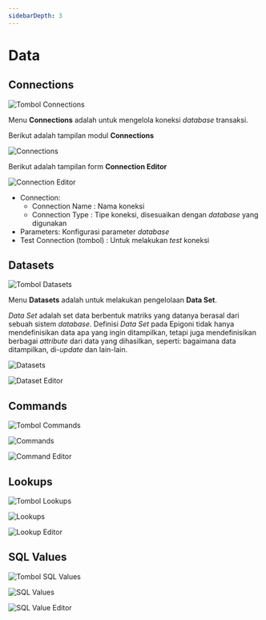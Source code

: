 ```yaml
---
sidebarDepth: 3
---
```


# Data

## Connections

![Tombol Connections](/images/btn-con.png)

Menu **Connections** adalah untuk mengelola koneksi _database_ transaksi.

Berikut adalah tampilan modul **Connections**

![Connections](/images/app-connections.png)

Berikut adalah tampilan form **Connection Editor**

![Connection Editor](/images/app-conn-editor.png)

- Connection:
  - Connection Name : Nama koneksi
  - Connection Type : Tipe koneksi, disesuaikan dengan _database_ yang digunakan
- Parameters: Konfigurasi parameter _database_
- Test Connection (tombol) : Untuk melakukan _test_ koneksi

## Datasets

![Tombol Datasets](/images/btn-dts.png)

Menu **Datasets** adalah untuk melakukan pengelolaan **Data Set**.

_Data Set_ adalah set data berbentuk matriks yang datanya berasal dari sebuah sistem _database_. Definisi _Data Set_ pada Epigoni tidak hanya mendefinisikan data apa yang ingin ditampilkan, tetapi juga mendefinisikan berbagai _attribute_ dari data yang dihasilkan, seperti: bagaimana data ditampilkan, di-_update_ dan lain-lain.

![Datasets](/images/app-datasets.png)

![Dataset Editor](/images/app-dataset-editor.png)

## Commands

![Tombol Commands](/images/btn-cmd.png)

![Commands](/images/app-commands.png)

![Command Editor](/images/app-command-editor.png)

## Lookups

![Tombol Lookups](/images/btn-lkp.png)

![Lookups](/images/app-lookups.png)

![Lookup Editor](/images/app-lookup-editor.png)

## SQL Values

![Tombol SQL Values](/images/btn-sql-val.png)

![SQL Values](/images/app-sql-values.png)

![SQL Value Editor](/images/app-sql-value-editor.png)
